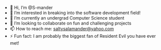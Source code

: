 - 👋 Hi, I’m @S-mander
- 👀 I’m interested in breaking into the software development field!
- 🌱 I’m currently an undergrad Computer Science student
- 💞️ I’m looking to collaborate on fun and challenging projects
- 📫 How to reach me: saltysalamander@yahoo.com
- ⚡ Fun fact: I am probably the biggest fan of Resident Evil you have ever met!

<!---
S-mander/S-mander is a ✨ special ✨ repository because its `README.md` (this file) appears on your GitHub profile.
You can click the Preview link to take a look at your changes.
--->
